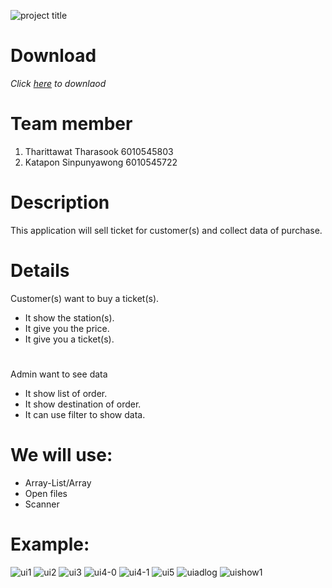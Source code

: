 ![project title](https://user-images.githubusercontent.com/32285642/32407019-aeb525e4-c1b4-11e7-9eff-3cf934f9f270.png)

# Download
*Click [here](https://github.com/knotInw/Project/releases/download/1.0/Project.7z) to downlaod*

# Team member
 1. Tharittawat Tharasook 6010545803
 2. Katapon Sinpunyawong 6010545722
# Description
This application will sell ticket for customer(s) and collect data of purchase.
# Details
Customer(s) want to buy a ticket(s).
 - It show the station(s).
 - It give you the price.
 - It give you a ticket(s).
# 
Admin want to see data
 - It show list of order.
 - It show destination of order.
 - It can use filter to show data.
# We will use:
 - Array-List/Array
 - Open files
 - Scanner
# Example:
![ui1](https://user-images.githubusercontent.com/32285810/34028753-94299fea-e197-11e7-8579-ddfc29780db1.jpg)
![ui2](https://user-images.githubusercontent.com/32285810/34028755-98c6b70e-e197-11e7-924f-eb9b3620c062.jpg)
![ui3](https://user-images.githubusercontent.com/32285810/34028757-9afc7f7c-e197-11e7-836e-70c71239831d.jpg)
![ui4-0](https://user-images.githubusercontent.com/32285810/34028760-9d48a54e-e197-11e7-91d0-7fb9f5af0a3f.jpg)
![ui4-1](https://user-images.githubusercontent.com/32285810/34028764-a077fefe-e197-11e7-9dd2-40f9b25fc59e.jpg)
![ui5](https://user-images.githubusercontent.com/32285810/34028770-a3b7f862-e197-11e7-962b-1904f6c0a616.jpg)
![uiadlog](https://user-images.githubusercontent.com/32285810/34028777-a87f8e14-e197-11e7-8660-0e835b4a6a4d.jpg)
![uishow1](https://user-images.githubusercontent.com/32285810/34028783-aca93e04-e197-11e7-8a3a-655a1b5fca57.jpg)
